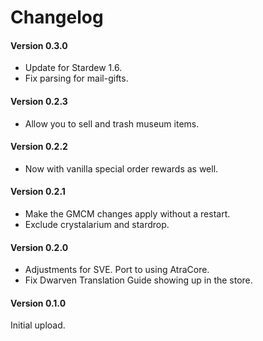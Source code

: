 ﻿Changelog
=============

#### Version 0.3.0
* Update for Stardew 1.6.
* Fix parsing for mail-gifts.

#### Version 0.2.3
* Allow you to sell and trash museum items.

#### Version 0.2.2
* Now with vanilla special order rewards as well.

#### Version 0.2.1
* Make the GMCM changes apply without a restart.
* Exclude crystalarium and stardrop.

#### Version 0.2.0

* Adjustments for SVE. Port to using AtraCore.
* Fix Dwarven Translation Guide showing up in the store.

#### Version 0.1.0

Initial upload.